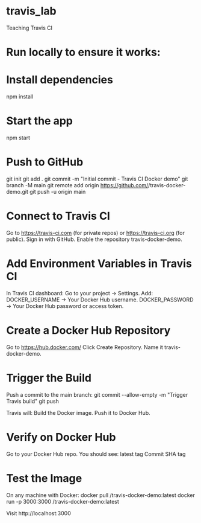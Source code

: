 # travis_lab
Teaching Travis CI

# Run locally to ensure it works:

# Install dependencies
npm install

# Start the app
npm start

# Push to GitHub
git init
git add .
git commit -m "Initial commit - Travis CI Docker demo"
git branch -M main
git remote add origin https://github.com/<your-username>/travis-docker-demo.git
git push -u origin main

# Connect to Travis CI

Go to https://travis-ci.com
 (for private repos) or https://travis-ci.org
 (for public).
Sign in with GitHub.
Enable the repository travis-docker-demo.

# Add Environment Variables in Travis CI

In Travis CI dashboard:
Go to your project → Settings.
Add:
DOCKER_USERNAME → Your Docker Hub username.
DOCKER_PASSWORD → Your Docker Hub password or access token.


# Create a Docker Hub Repository

Go to https://hub.docker.com/
Click Create Repository.
Name it travis-docker-demo.

# Trigger the Build

Push a commit to the main branch:
git commit --allow-empty -m "Trigger Travis build"
git push


Travis will:
Build the Docker image.
Push it to Docker Hub.

# Verify on Docker Hub

Go to your Docker Hub repo.
You should see:
latest tag
Commit SHA tag

# Test the Image

On any machine with Docker:
docker pull <your-docker-username>/travis-docker-demo:latest
docker run -p 3000:3000 <your-docker-username>/travis-docker-demo:latest

Visit http://localhost:3000
